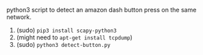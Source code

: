 python3 script to detect an amazon dash button press on the same network.

1. (sudo) `pip3 install scapy-python3`
2. (might need to `apt-get install tcpdump`)
3. (sudo) `python3 detect-button.py` 
